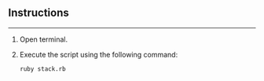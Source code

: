 Instructions
------
---
1. Open terminal.
2. Execute the script using the following command:

    ```
    ruby stack.rb
    ```